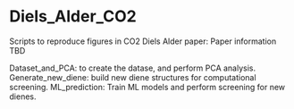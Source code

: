 # Diels_Alder_CO2
Scripts to reproduce figures in CO2 Diels Alder paper: 
Paper information TBD

Dataset_and_PCA: to create the datase, and perform PCA analysis.
Generate_new_diene: build new diene structures for computational screening.
ML_prediction: Train ML models and perform screening for new dienes.
